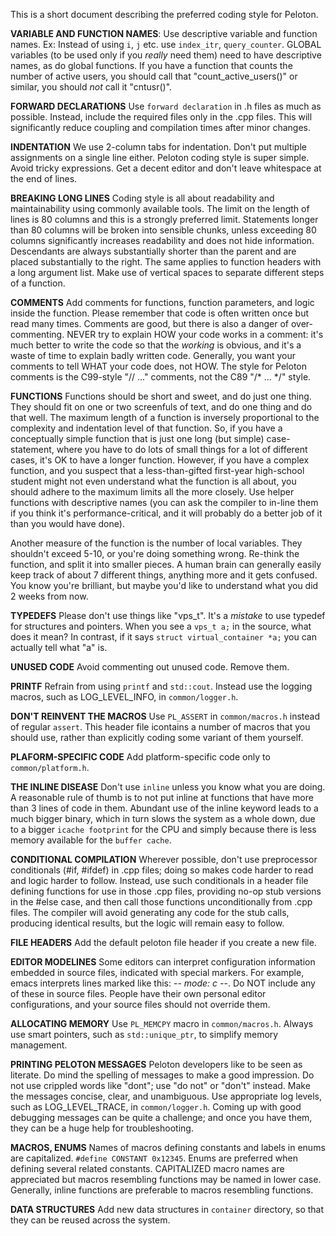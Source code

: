 This is a short document describing the preferred coding style for Peloton.

**VARIABLE AND FUNCTION NAMES**: Use descriptive variable and function names. Ex: Instead of using `i`, `j` etc. use `index_itr`, `query_counter`. GLOBAL variables (to be used only if you _really_ need them) need to have descriptive names, as do global functions.  If you have a function that counts the number of active users, you should call that "count_active_users()" or similar, you should _not_ call it "cntusr()".

**FORWARD DECLARATIONS** Use `forward declaration` in .h files as much as possible. Instead, include the required files only in the .cpp files. This will significantly reduce coupling and compilation times after minor changes.

**INDENTATION** We use 2-column tabs for indentation. Don't put multiple assignments on a single line either. Peloton coding style
is super simple. Avoid tricky expressions. Get a decent editor and don't leave whitespace at the end of lines.

**BREAKING LONG LINES** Coding style is all about readability and maintainability using commonly available tools. The limit on the length of lines is 80 columns and this is a strongly preferred limit. Statements longer than 80 columns will be broken into sensible chunks, unless exceeding 80 columns significantly increases readability and does not hide information. Descendants are always substantially shorter than the parent and are placed substantially to the right. The same applies to function headers with a long argument list. Make use of vertical spaces to separate different steps of a function.

**COMMENTS** Add comments for functions, function parameters, and logic inside the function. Please remember that code is often written once but read many times. Comments are good, but there is also a danger of over-commenting.  NEVER try to explain HOW your code works in a comment: it's much better to write the code so that the _working_ is obvious, and it's a waste of time to explain badly written code. Generally, you want your comments to tell WHAT your code does, not HOW. The style for Peloton comments is the C99-style "// ..." comments, not the C89 "/* ... */" style.

**FUNCTIONS** Functions should be short and sweet, and do just one thing.  They should fit on one or two screenfuls of text, and do one thing and do that well. The maximum length of a function is inversely proportional to the complexity and indentation level of that function.  So, if you have a conceptually simple function that is just one long (but simple) case-statement, where you have to do lots of small things for a lot of different cases, it's OK to have a longer function. However, if you have a complex function, and you suspect that a less-than-gifted first-year high-school student might not even understand what the function is all about, you should adhere to the maximum limits all the more closely.  Use helper functions with descriptive names (you can ask the compiler to in-line them if you think it's performance-critical, and it will probably do a better job of it than you would have done).

Another measure of the function is the number of local variables.  They shouldn't exceed 5-10, or you're doing something wrong.  Re-think the function, and split it into smaller pieces.  A human brain can generally easily keep track of about 7 different things, anything more and it gets confused.  You know you're brilliant, but maybe you'd like to understand what you did 2 weeks from now.

**TYPEDEFS** Please don't use things like "vps_t". It's a _mistake_ to use typedef for structures and pointers. When you see a	`vps_t a;` in the source, what does it mean? In contrast, if it says `struct virtual_container *a;` you can actually tell what "a" is.

**UNUSED CODE** Avoid commenting out unused code. Remove them.

**PRINTF** Refrain from using `printf` and `std::cout`. Instead use the logging macros, such as LOG_LEVEL_INFO, in `common/logger.h`.

**DON'T REINVENT THE MACROS** Use `PL_ASSERT` in `common/macros.h` instead of regular `assert`. This header file icontains a number of macros that you should use, rather than explicitly coding some variant of them yourself.

**PLAFORM-SPECIFIC CODE** Add platform-specific code only to `common/platform.h`.

**THE INLINE DISEASE** Don't use `inline` unless you know what you are doing. A reasonable rule of thumb is to not put inline at functions that have more than 3 lines of code in them. Abundant use of the inline keyword leads to a much bigger binary, which in turn slows the system as a whole down, due to a bigger `icache footprint` for the CPU and simply because there is less memory available for the `buffer cache`. 

**CONDITIONAL COMPILATION** Wherever possible, don't use preprocessor conditionals (#if, #ifdef) in .cpp files; doing so makes code harder to read and logic harder to follow.  Instead, use such conditionals in a header file defining functions for use in those .cpp files, providing no-op stub versions in the #else case, and then call those functions unconditionally from .cpp files.  The compiler will avoid generating any code for the stub calls, producing identical results, but the logic will remain easy to follow.

**FILE HEADERS** Add the default peloton file header if you create a new file.

**EDITOR MODELINES** Some editors can interpret configuration information embedded in source files, indicated with special markers.  For example, emacs interprets lines marked like this:	-*- mode: c -*-. Do NOT include any of these in source files. People have their own personal editor configurations, and your source files should not override them.

**ALLOCATING MEMORY** Use `PL_MEMCPY` macro in `common/macros.h`. Always use smart pointers, such as `std::unique_ptr`, to simplify memory management.

**PRINTING PELOTON MESSAGES** Peloton developers like to be seen as literate. Do mind the spelling of messages to make a good impression. Do not use crippled words like "dont"; use "do not" or "don't" instead.  Make the messages concise, clear, and unambiguous. Use appropriate log levels, such as LOG_LEVEL_TRACE, in `common/logger.h`. Coming up with good debugging messages can be quite a challenge; and once you have them, they can be a huge help for troubleshooting.

**MACROS, ENUMS** Names of macros defining constants and labels in enums are capitalized. `#define CONSTANT 0x12345`. Enums are preferred when defining several related constants. CAPITALIZED macro names are appreciated but macros resembling functions may be named in lower case. Generally, inline functions are preferable to macros resembling functions.

**DATA STRUCTURES** Add new data structures in `container` directory, so that they can be reused across the system.
